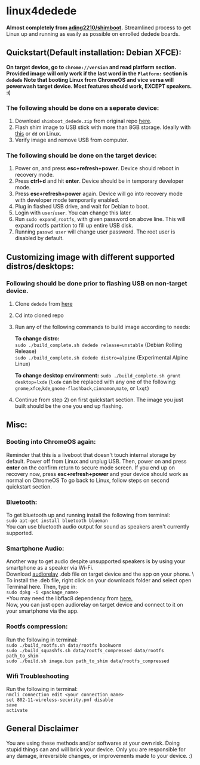 # linux4dedede
**Almost completely from [ading2210/shimboot](https://github.com/ading2210/shimboot).** Streamlined process to get Linux up and running as easily as possible on enrolled dedede boards.


## Quickstart(Default installation: Debian XFCE):
**On target device, go to `chrome://version` and read platform section. Provided image will only work if the last word in the `Platform:` section is `dedede`**
**Note that booting Linux from ChromeOS and vice versa will powerwash target device. Most features should work, EXCEPT speakers. :(**

### The following should be done on a **seperate** device:
1) Download `shimboot_dedede.zip` from original repo [here](https://github.com/ading2210/shimboot/releases/download/v1.2.1/shimboot_dedede.zip).
2) Flash shim image to USB stick with more than 8GB storage. Ideally with [this](https://chromewebstore.google.com/detail/chromebook-recovery-utili/pocpnlppkickgojjlmhdmidojbmbodfm) or `dd` on Linux.
3) Verify image and remove USB from computer.

### The following should be done on the **target** device:
1) Power on, and press **esc+refresh+power**. Device should reboot in recovery mode.
2) Press **ctrl+d** and hit **enter**. Device should be in temporary developer mode.
3) Press **esc+refresh+power** again. Device will go into recovery mode with developer mode temporarily enabled.
4) Plug in flashed USB drive, and wait for Debian to boot.
5) Login with `user`/`user`. You can change this later.
6) Run `sudo expand_rootfs`, with given password on above line. This will expand rootfs partition to fill up entire USB disk.
7) Running `passwd user` will change user password. The root user is disabled by default.

## Customizing image with different  supported distros/desktops:
### Following should be done prior to flashing USB on non-target device. 
1) Clone `dedede` from [here](https://chrome100.dev)
2) Cd into cloned repo
3) Run any of the following commands to build image according to needs:

   **To change distro:**  \
   `sudo ./build_complete.sh dedede release=unstable` (Debian Rolling Release)   \
   `sudo ./build_complete.sh dedede distro=alpine` (Experimental Alpine Linux)

   **To change desktop environment:**
   `sudo ./build_complete.sh grunt desktop=lxde`  \(`lxde` can be replaced with any one of the following: `gnome`,`xfce`,`kde`,`gnome-flashback`,`cinnamon`,`mate`, or `lxqt`)

5) Continue from step 2) on first quickstart section. The image you just built should be the one you end up flashing.

## Misc:
### Booting into ChromeOS again:
Reminder that this is a liveboot that doesn't touch internal storage by default. 
Power off from Linux and unplug USB. Then, power on and press **enter** on the confirm return to secure mode screen. 
If you end up on recovery now, press **esc+refresh+power** and your device should work as normal on ChromeOS
To go back to Linux, follow steps on second quickstart section.

### Bluetooth:
To get bluetooth up and running install the following from terminal:   \
`sudo apt-get install bluetooth blueman`   \
You can use bluetooth audio output for sound as speakers aren't currently supported.

### Smartphone Audio:
Another way to get audio despite unsupported speakers is by using your smartphone as a speaker via Wi-Fi.   \
Download [audiorelay](https://audiorelay.net)  .deb file on target device and the app on your phone.    \   
To install the .deb file, right click on your downloads folder and select open Terminal here. Then, type in:   \
`sudo dpkg -i <package_name>`    \
*You may need the libflac8 dependency from [here.](http://ftp.de.debian.org/debian/pool/main/f/flac/libflac8_1.3.3-2+deb11u2_amd64.deb)   \
Now, you can just open audiorelay on target device and connect to it on your smartphone via the app.

### Rootfs compression:
Run the following in terminal:  \
`sudo ./build_rootfs.sh data/rootfs bookworm`  \
`sudo ./build_squashfs.sh data/rootfs_compressed data/rootfs path_to_shim`  \
`sudo ./build.sh image.bin path_to_shim data/rootfs_compressed`

### Wifi Troubleshooting
Run the following in terminal:  \
`nmcli connection edit <your connection name>`  \
`set 802-11-wireless-security.pmf disable`  \
`save`  \
`activate`  

## General Disclaimer
You are using these methods and/or softwares at your own risk. Doing stupid things can and will brick your device. Only you are responsible for any damage, irreversible changes, or improvements made to your device. :)
